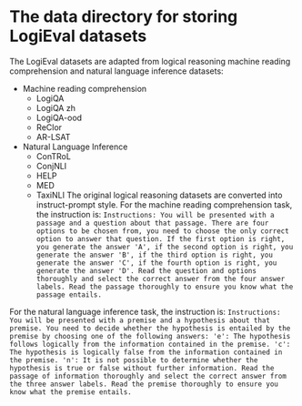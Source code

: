 # The data directory for storing LogiEval datasets
The LogiEval datasets are adapted from logical reasoning machine reading comprehension and natural language inference datasets:
- Machine reading comprehension
  * LogiQA
  * LogiQA zh
  * LogiQA-ood
  * ReClor
  * AR-LSAT
- Natural Language Inference
  * ConTRoL
  * ConjNLI
  * HELP
  * MED
  * TaxiNLI
The original logical reasoning datasets are converted into instruct-prompt style.
For the machine reading comprehension task, the instruction is:
```Instructions: You will be presented with a passage and a question about that passage. There are four options to be chosen from, you need to choose the only correct option to answer that question. If the first option is right, you generate the answer 'A', if the second option is right, you generate the answer 'B', if the third option is right, you generate the answer 'C', if the fourth option is right, you generate the answer 'D'. Read the question and options thoroughly and select the correct answer from the four answer labels. Read the passage thoroughly to ensure you know what the passage entails.```

For the natural language inference task, the instruction is:
```Instructions: You will be presented with a premise and a hypothesis about that premise. You need to decide whether the hypothesis is entailed by the premise by choosing one of the following answers: 'e': The hypothesis follows logically from the information contained in the premise. 'c': The hypothesis is logically false from the information contained in the premise. 'n': It is not possible to determine whether the hypothesis is true or false without further information. Read the passage of information thoroughly and select the correct answer from the three answer labels. Read the premise thoroughly to ensure you know what the premise entails.```

